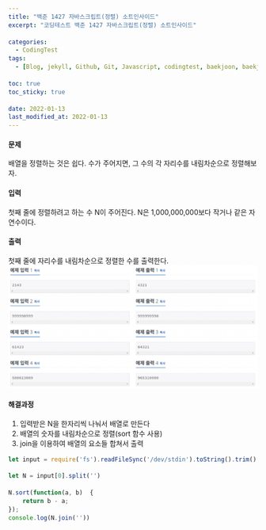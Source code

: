 ```yaml
---
title: "백준 1427 자바스크립트(정렬) 소트인사이드"
excerpt: "코딩테스트 백준 1427 자바스크립트(정렬) 소트인사이드"

categories:
  - CodingTest
tags:
  - [Blog, jekyll, Github, Git, Javascript, codingtest, baekjoon, baekjoon 1427, Node.js, 백준, 노드, 코딩테스트, 백준 1427 자바스크립트, 백준 1427 javascript ]

toc: true
toc_sticky: true
 
date: 2022-01-13
last_modified_at: 2022-01-13
---
```

#### 문제
배열을 정렬하는 것은 쉽다. 수가 주어지면, 그 수의 각 자리수를 내림차순으로 정렬해보자.

#### 입력
첫째 줄에 정렬하려고 하는 수 N이 주어진다. N은 1,000,000,000보다 작거나 같은 자연수이다.

#### 출력
첫째 줄에 자리수를 내림차순으로 정렬한 수를 출력한다.
![1427](/assets/images/1427.png)

#### 해결과정
1. 입력받은 N을 한자리씩 나눠서 배열로 만든다
2. 배열의 숫자를 내림차순으로 정렬(sort 함수 사용)
3. join을 이용하여 배열의 요소들 합쳐서 출력

```javascript
let input = require('fs').readFileSync('/dev/stdin').toString().trim().split('\n');

let N = input[0].split('')

N.sort(function(a, b)  {
    return b - a;
});
console.log(N.join(''))
```